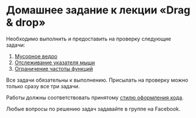 # Домашнее задание к лекции «Drag & drop»

Необходимо выполнить и предоставить на проверку следующие задачи:

1. [Мусорное ведро](./trash-bin/)
2. [Отслеживание указателя мыши](./tracking-mouse-cursor/)
3. [Ограничение частоты функций](./limitation/)

Все задачи обязательны к выполнению. Присылать на проверку можно только сразу все три задачи.

Работы должны соответствовать принятому [стилю оформления кода](https://github.com/netology-code/codestyle).

Любые вопросы по решению задач задавайте в группе на Facebook.